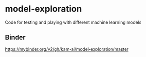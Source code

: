 # model-exploration
Code for testing and playing with different machine learning models


## Binder
https://mybinder.org/v2/gh/kam-ai/model-exploration/master